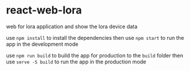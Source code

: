 # react-web-lora
web for lora application and show the lora device data

use `npm install` to install the dependencies
then use `npm start` to run the app in the development mode

use `npm run build` to build the app for production to the `build` folder
then use `serve -S build` to run the app in the production mode
